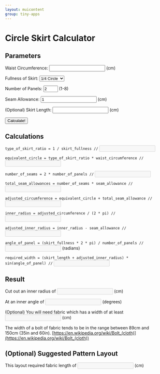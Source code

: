 ```yaml
---
layout: muicontent
group: tiny-apps
---
```


# Circle Skirt Calculator



## Parameters

<form>

<p>Waist Circumference: <input type="text" id="waist_circumference"/> (cm)</p>

<p>Fullness of Skirt: <select id="skirt_fullness"><option value="4">1/4 Circle</option><option value="3">1/3 Circle</option><option value="2">1/2 Circle</option><option value="1.333333333333">3/4 Circle</option><option value="1">Full Circle</option></select></p>

<p>Number of Panels: <input type="number" min="1" max="8" value="2" id="number_of_panels"/> (1-8)</p>

<p>Seam Allowance: <input type="text" id="seam_allowance" value="1"/> (cm)</p>

<p>(Optional) Skirt Length: <input type="text" id="skirt_length"/> (cm)</p>

<p><button onclick="calculate_circle_skirt(); return false" type="button">Calculate!</button></p>

</form>

## Calculations

`type_of_skirt_ratio = 1 / skirt_fullness //` <input type="text" disabled id="_type_of_skirt_ratio"/>

`equivalent_circle = type_of_skirt_ratio * waist_circumference //` <input type="text" disabled id="_equivalent_circle"/>

`number_of_seams = 2 * number_of_panels //` <input type="text" disabled id="_number_of_seams"/>

`total_seam_allowances = number_of_seams * seam_allowance //` <input type="text" disabled id="_total_seam_allowances"/>

`adjusted_circumference = equivalent_circle + total_seam_allowance //` <input type="text" disabled id="_adjusted_circumference"/>

`inner_radius = adjusted_circumference / (2 * pi) //` <input type="text" disabled id="_inner_radius"/>

`adjusted_inner_radius = inner_radius - seam_allowance //` <input type="text" disabled id="_adjusted_inner_radius"/>

`angle_of_panel = (skirt_fullness * 2 * pi) / number_of_panels //` <input type="text" disabled id="_angle_of_panel"/> (radians)

`required_width = (skirt_length + adjusted_inner_radius) * sin(angle_of_panel) //` <input type="text" disabled id="_required_width"/>

## Result

Cut out an inner radius of <input type="text" disabled id="_resultant"/> (cm)

At an inner angle of <input type="text" disabled id="_resangle_degrees"/> (degrees)

(Optional) You will need fabric which has a width of at least <input type="text" disabled id="_need_width"/> (cm)

The width of a bolt of fabric tends to be in the range between 89cm and 150cm (35in and 60in). [https://en.wikipedia.org/wiki/Bolt_(cloth)](https://en.wikipedia.org/wiki/Bolt_(cloth))

## (Optional) Suggested Pattern Layout

This layout required fabric length of <input type="text" disabled id="_req_length"/> (cm)

<canvas id="fabricmap" height="200" width="200"></canvas>

<script>
function calculate_circle_skirt() {
   type_of_skirt_ratio = skirt_fullness.value * 1
      _type_of_skirt_ratio.value = type_of_skirt_ratio
   equivalent_circle = type_of_skirt_ratio * waist_circumference.value
      _equivalent_circle.value = equivalent_circle
   number_of_seams = 2 * number_of_panels.value
      _number_of_seams.value = number_of_seams
   total_seam_allowances = number_of_seams * seam_allowance.value
      _total_seam_allowances.value = total_seam_allowances
   adjusted_circumference = equivalent_circle + total_seam_allowances
      _adjusted_circumference.value = adjusted_circumference
   inner_radius = adjusted_circumference / (2 * Math.PI)
      _inner_radius.value = inner_radius
   adjusted_inner_radius = inner_radius - seam_allowance.value
      _adjusted_inner_radius.value = adjusted_inner_radius
      _resultant.value = adjusted_inner_radius
   angle_of_panel = (1 / skirt_fullness.value) * 2 * Math.PI / number_of_panels.value
      _angle_of_panel.value = angle_of_panel
      //_resangle.value = angle_of_panel
      _resangle_degrees.value = + (angle_of_panel * (180/Math.PI)).toFixed(4)

   // optional
   if (skirt_length.value != '') {
      panel_length = (skirt_length.value * 1 + adjusted_inner_radius)
      if (angle_of_panel <= (Math.PI / 2)) {
         // less than 90 degrees, two panels per section
         required_width = panel_length * Math.sin(angle_of_panel)
         num_panels_per_section = 2
         overflow_per_section = panel_length - panel_length * Math.cos(angle_of_panel)
         adjust_midpoint = 0
      } else if (angle_of_panel > Math.PI) {
         // more than 180 degrees, only one panel and super wide
         required_width = panel_length * 2
         num_panels_per_section = 1
         overflow_per_section = panel_length
         adjust_midpoint = 100
      } else {
         // somwhere between 90 and 180 degrees, single panel per section
         required_width = panel_length
         num_panels_per_section = 1
         overflow_per_section = panel_length * Math.cos(Math.PI - angle_of_panel)
         adjust_midpoint = 0
      }
         _required_width.value = required_width
         _need_width.value = required_width

      var unit = required_width / 200
      fabricmap.width = Math.ceil((panel_length + overflow_per_section) * Math.ceil(number_of_panels.value / num_panels_per_section) / unit)
         _req_length.value = fabricmap.width * unit
      let ctx = fabricmap.getContext('2d')
      ctx.fillStyle = 'white'
      ctx.fillRect(0, 0, fabricmap.width, 200)


      // iterate through, filling in the panels
      let progx = 0
      for (var i = 1; i <= (number_of_panels.value * 1); i++) {
         if (num_panels_per_section == 1) {
            draw_panel(ctx, (panel_length * i + overflow_per_section * (i - 1)) / unit, adjust_midpoint, true)
         } else {
            if (i % 2 == 0) {
               // special case for goes right
               progx -= panel_length / unit
               progx += overflow_per_section / unit
               draw_panel(ctx, progx, required_width / unit, false)
               progx += panel_length / unit
            } else {
               // goes right
               progx += panel_length / unit
               draw_panel(ctx, progx, 0, true)
            }
         }
      }
   } else {
         _required_width.value = ''
         _need_width.value = ''
         _req_length.value = ''

         fabricmap.width = 200
         let ctx = fabricmap.getContext('2d')
         ctx.fillStyle = 'white'
         ctx.fillRect(0, 0, 100, 100)
   }

   function draw_panel(ctx, originx, originy, orientation) {
      console.log(ctx, originx, originy, orientation)
      console.log(unit)
      ctx.beginPath()
      ctx.moveTo(originx, originy)
      if (orientation) { // true = left
         ctx.strokeStyle= '#000000'
         ctx.lineTo(originx - (panel_length / unit), originy)
         console.log("LINE FROM: ", originx, originy, " LINE TO: ", originx - (panel_length / unit), originy)
         ctx.arc(originx, originy, panel_length / unit, Math.PI, Math.PI - angle_of_panel, true)
         ctx.moveTo(originx - (adjusted_inner_radius / unit), originy)
         ctx.arc(originx, originy, adjusted_inner_radius / unit, Math.PI, Math.PI - angle_of_panel, true)
         ctx.moveTo(originx, originy)
         ctx.lineTo(originx - (panel_length * Math.cos(angle_of_panel)) / unit, originy + (panel_length * Math.sin(angle_of_panel)) / unit)
      } else {
         ctx.strokeStyle= '#000000'
         ctx.lineTo(originx + (panel_length / unit), originy)
         console.log("LINE FROM: ", originx, originy, " LINE TO: ", originx + (panel_length / unit), originy)
         ctx.arc(originx, originy, panel_length / unit, 0, -angle_of_panel, true)
         ctx.moveTo(originx + (adjusted_inner_radius / unit), originy)
         ctx.arc(originx, originy, adjusted_inner_radius / unit, 0, -angle_of_panel, true)
         ctx.moveTo(originx, originy)
         ctx.lineTo(originx + (panel_length * Math.cos(angle_of_panel)) / unit, originy - (panel_length * Math.sin(angle_of_panel)) / unit)
      }
      ctx.stroke()
   }
}
</script>
